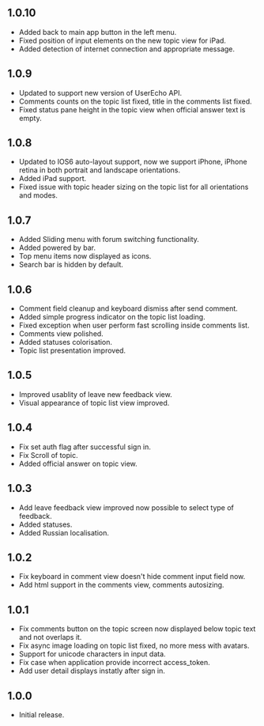 ## 1.0.10 ##

* Added back to main app button in the left menu.
* Fixed position of input elements on the new topic view for iPad.
* Added detection of internet connection and appropriate message.

## 1.0.9 ##

* Updated to support new version of UserEcho API.
* Comments counts on the topic list fixed, title in the comments list fixed.
* Fixed status pane height in the topic view when official answer text is empty.

## 1.0.8 ##

* Updated to IOS6 auto-layout support, now we support iPhone, iPhone retina in both portrait and landscape orientations.
* Added iPad support.
* Fixed issue with topic header sizing on the topic list for all orientations and modes.

## 1.0.7 ##

* Added Sliding menu with forum switching functionality.
* Added powered by bar.
* Top menu items now displayed as icons.
* Search bar is hidden by default.

## 1.0.6 ##

* Comment field cleanup and keyboard dismiss after send comment.
* Added simple progress indicator on the topic list loading.
* Fixed exception when user perform fast scrolling inside comments list.
* Comments view polished.
* Added statuses colorisation.
* Topic list presentation improved.

## 1.0.5 ##

* Improved usablity of leave new feedback view.
* Visual appearance of topic list view improved.

## 1.0.4 ##

* Fix set auth flag after successful sign in.
* Fix Scroll of topic.
* Added official answer on topic view.


## 1.0.3 ##

* Add leave feedback view improved now possible to select type of feedback.
* Added statuses.
* Added Russian localisation.

## 1.0.2 ##

* Fix keyboard in comment view doesn't hide comment input field now.
* Add html support in the comments view, comments autosizing.

## 1.0.1 ##

* Fix comments button on the topic screen now displayed below topic text and not overlaps it.
* Fix async image loading on topic list fixed, no more mess with avatars.
* Support for unicode characters in input data.
* Fix case when application provide incorrect access_token.
* Add user detail displays instatly after sign in.

## 1.0.0 ##

* Initial release.